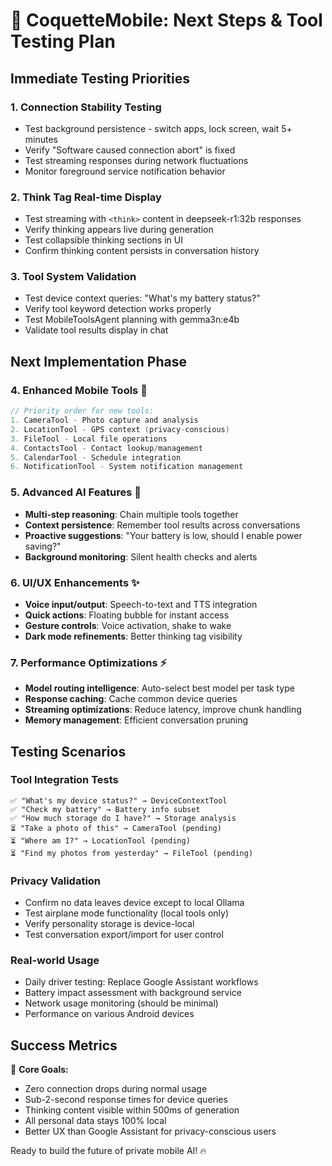 # 🚀 CoquetteMobile: Next Steps & Tool Testing Plan

## Immediate Testing Priorities

### 1. **Connection Stability Testing** 
- Test background persistence - switch apps, lock screen, wait 5+ minutes
- Verify "Software caused connection abort" is fixed
- Test streaming responses during network fluctuations
- Monitor foreground service notification behavior

### 2. **Think Tag Real-time Display**
- Test streaming with `<think>` content in deepseek-r1:32b responses
- Verify thinking appears live during generation
- Test collapsible thinking sections in UI
- Confirm thinking content persists in conversation history

### 3. **Tool System Validation**
- Test device context queries: "What's my battery status?"
- Verify tool keyword detection works properly
- Test MobileToolsAgent planning with gemma3n:e4b
- Validate tool results display in chat

## Next Implementation Phase

### 4. **Enhanced Mobile Tools** 📱
```kotlin
// Priority order for new tools:
1. CameraTool - Photo capture and analysis
2. LocationTool - GPS context (privacy-conscious)
3. FileTool - Local file operations
4. ContactsTool - Contact lookup/management
5. CalendarTool - Schedule integration
6. NotificationTool - System notification management
```

### 5. **Advanced AI Features** 🧠
- **Multi-step reasoning**: Chain multiple tools together
- **Context persistence**: Remember tool results across conversations  
- **Proactive suggestions**: "Your battery is low, should I enable power saving?"
- **Background monitoring**: Silent health checks and alerts

### 6. **UI/UX Enhancements** ✨
- **Voice input/output**: Speech-to-text and TTS integration
- **Quick actions**: Floating bubble for instant access
- **Gesture controls**: Voice activation, shake to wake
- **Dark mode refinements**: Better thinking tag visibility

### 7. **Performance Optimizations** ⚡
- **Model routing intelligence**: Auto-select best model per task type
- **Response caching**: Cache common device queries
- **Streaming optimizations**: Reduce latency, improve chunk handling
- **Memory management**: Efficient conversation pruning

## Testing Scenarios

### **Tool Integration Tests**
```
✅ "What's my device status?" → DeviceContextTool
✅ "Check my battery" → Battery info subset  
✅ "How much storage do I have?" → Storage analysis
⏳ "Take a photo of this" → CameraTool (pending)
⏳ "Where am I?" → LocationTool (pending)
⏳ "Find my photos from yesterday" → FileTool (pending)
```

### **Privacy Validation**
- Confirm no data leaves device except to local Ollama
- Test airplane mode functionality (local tools only)
- Verify personality storage is device-local
- Test conversation export/import for user control

### **Real-world Usage**
- Daily driver testing: Replace Google Assistant workflows
- Battery impact assessment with background service
- Network usage monitoring (should be minimal)
- Performance on various Android devices

## Success Metrics

🎯 **Core Goals:**
- Zero connection drops during normal usage
- Sub-2-second response times for device queries
- Thinking content visible within 500ms of generation
- All personal data stays 100% local
- Better UX than Google Assistant for privacy-conscious users

Ready to build the future of private mobile AI! 🔥